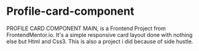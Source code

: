 # Profile-card-component

PROFILE CARD COMPONENT MAIN, is a Frontend Project from FrontendMentor.io. It's a simple responsive card layout done with nothing else but Html and Css3. This is also a project i did because of side hustle.
